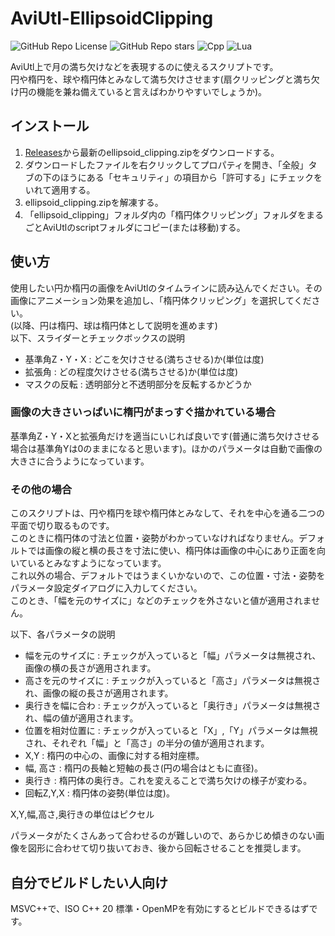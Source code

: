 # AviUtl-EllipsoidClipping
![GitHub Repo License](https://img.shields.io/github/license/sing-kuro/AviUtl-EllipsoidClipping)
![GitHub Repo stars](https://img.shields.io/github/stars/sing-kuro/AviUtl-EllipsoidClipping)
![Cpp](https://img.shields.io/badge/-Cplusplus-00599C.svg?logo=cplusplus&style=plastic)
![Lua](https://img.shields.io/badge/-Lua-2C2D72.svg?logo=lua&style=plastic)

AviUtl上で月の満ち欠けなどを表現するのに使えるスクリプトです。  
円や楕円を、球や楕円体とみなして満ち欠けさせます(扇クリッピングと満ち欠け円の機能を兼ね備えていると言えばわかりやすいでしょうか)。  

## インストール
1. [Releases](https://github.com/sing-kuro/AviUtl-EllipsoidClipping/releases)から最新のellipsoid_clipping.zipをダウンロードする。
1. ダウンロードしたファイルを右クリックしてプロパティを開き、「全般」タブの下のほうにある「セキュリティ」の項目から「許可する」にチェックをいれて適用する。
1. ellipsoid_clipping.zipを解凍する。
1. 「ellipsoid_clipping」フォルダ内の「楕円体クリッピング」フォルダをまるごとAviUtlのscriptフォルダにコピー(または移動)する。

## 使い方
使用したい円か楕円の画像をAviUtlのタイムラインに読み込んでください。その画像にアニメーション効果を追加し、「楕円体クリッピング」を選択してください。  
(以降、円は楕円、球は楕円体として説明を進めます)  
以下、スライダーとチェックボックスの説明
- 基準角Z・Y・X : どこを欠けさせる(満ちさせる)か(単位は度)
- 拡張角 : どの程度欠けさせる(満ちさせる)か(単位は度)
- マスクの反転 : 透明部分と不透明部分を反転するかどうか
### 画像の大きさいっぱいに楕円がまっすぐ描かれている場合
基準角Z・Y・Xと拡張角だけを適当にいじれば良いです(普通に満ち欠けさせる場合は基準角Yは0のままになると思います)。ほかのパラメータは自動で画像の大きさに合うようになっています。

### その他の場合
このスクリプトは、円や楕円を球や楕円体とみなして、それを中心を通る二つの平面で切り取るものです。  
このときに楕円体の寸法と位置・姿勢がわかっていなければなりません。デフォルトでは画像の縦と横の長さを寸法に使い、楕円体は画像の中心にあり正面を向いているとみなすようになっています。  
これ以外の場合、デフォルトではうまくいかないので、この位置・寸法・姿勢をパラメータ設定ダイアログに入力してください。  
このとき、「幅を元のサイズに」などのチェックを外さないと値が適用されません。

以下、各パラメータの説明
- 幅を元のサイズに : チェックが入っていると「幅」パラメータは無視され、画像の横の長さが適用されます。
- 高さを元のサイズに : チェックが入っていると「高さ」パラメータは無視され、画像の縦の長さが適用されます。
- 奥行きを幅に合わ : チェックが入っていると「奥行き」パラメータは無視され、幅の値が適用されます。
- 位置を相対位置に : チェックが入っていると「X」,「Y」パラメータは無視され、それぞれ「幅」と「高さ」の半分の値が適用されます。
- X,Y : 楕円の中心の、画像に対する相対座標。
- 幅, 高さ : 楕円の長軸と短軸の長さ(円の場合はともに直径)。
- 奥行き : 楕円体の奥行き。これを変えることで満ち欠けの様子が変わる。
- 回転Z,Y,X : 楕円体の姿勢(単位は度)。

X,Y,幅,高さ,奥行きの単位はピクセル

パラメータがたくさんあって合わせるのが難しいので、あらかじめ傾きのない画像を図形に合わせて切り抜いておき、後から回転させることを推奨します。

## 自分でビルドしたい人向け
MSVC++で、ISO C++ 20 標準・OpenMPを有効にするとビルドできるはずです。



